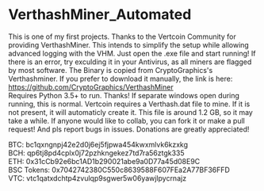 # VerthashMiner_Automated
This is one of my first projects. Thanks to the Vertcoin Community for providing VerthashMiner. This intends to simplify the setup while allowing advanced logging with the VHM. Just open the .exe file and start running! If there is an error, try exculding it in your Antivirus, as all miners are flagged by most software.
The Binary is copied from CryptoGraphics's Verthashminer. If you prefer to download it manually, the link is here: https://github.com/CryptoGraphics/VerthashMiner  
Requires Python 3.5+ to run. Thanks!
If separate windows open during running, this is normal.
Vertcoin requires a Verthash.dat file to mine. If it is not present, it will automaticly create it. This file is around 1.2 GB, so it may take a while.
If anyone would like to collab, you can fork it or make a pull request! And pls report bugs in issues.
Donations are greatly appreciated! 

BTC: bc1qxngnpj42e2d0j6ej5fjpwa454kwxmlvk6kzxkg <br>
BCH: qp6tj8pd4cplx0j72pzhkngekez7td7ra56ztgk335 <br>
ETH: 0x31cCb92e6bc1AD1b290021abe9a0D77a45d08E9C <br>
BSC Tokens: 0x7042742380C550c8639588F607FEa2A77BF36FFD <br>
VTC: vtc1qatxdchtp4zvulqp9sgwer5w06yawjlpycrnajz <br>

